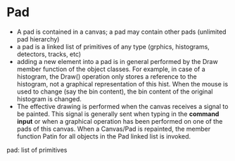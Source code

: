 # Pad
* A pad is contained in a canvas; a pad may contain other pads 
  (unlimited pad hierarchy)
* a pad is a linked list of primitives of any type 
  (grphics, histograms, detectors, tracks, etc)
* adding a new element into a pad is in general performed by the 
  Draw member function of the object classes. For example, in case
  of a histogram, the Draw() operation only stores a reference to 
  the histogram, not a graphical representation of this hist. 
  When the mouse is used to change (say the bin content), the bin
  content of the original histogram is changed.
* The effective drawing is performed when the canvas receives a 
  signal to be painted. This signal is generally sent when typing 
  <CR> in the **command input** or when a graphical operation has
  been performed on one of the pads of this canvas. When a 
  Canvas/Pad is repainted, the member function Patin for all objects
  in the Pad linked list is invoked.


pad: list of primitives
